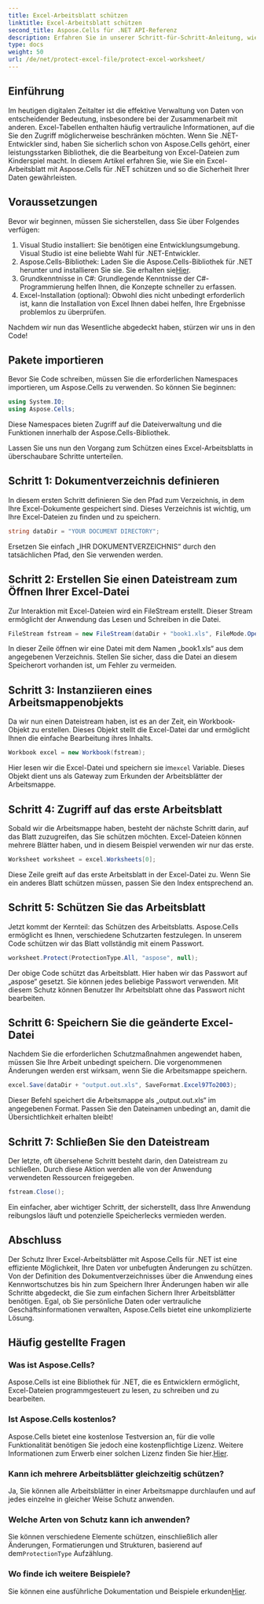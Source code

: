```yaml
---
title: Excel-Arbeitsblatt schützen
linktitle: Excel-Arbeitsblatt schützen
second_title: Aspose.Cells für .NET API-Referenz
description: Erfahren Sie in unserer Schritt-für-Schritt-Anleitung, wie Sie Excel-Arbeitsblätter mit Aspose.Cells für .NET schützen. Stellen Sie sicher, dass Ihre Daten sicher und leicht verwaltbar bleiben.
type: docs
weight: 50
url: /de/net/protect-excel-file/protect-excel-worksheet/
---
```

## Einführung

Im heutigen digitalen Zeitalter ist die effektive Verwaltung von Daten von entscheidender Bedeutung, insbesondere bei der Zusammenarbeit mit anderen. Excel-Tabellen enthalten häufig vertrauliche Informationen, auf die Sie den Zugriff möglicherweise beschränken möchten. Wenn Sie .NET-Entwickler sind, haben Sie sicherlich schon von Aspose.Cells gehört, einer leistungsstarken Bibliothek, die die Bearbeitung von Excel-Dateien zum Kinderspiel macht. In diesem Artikel erfahren Sie, wie Sie ein Excel-Arbeitsblatt mit Aspose.Cells für .NET schützen und so die Sicherheit Ihrer Daten gewährleisten.

## Voraussetzungen

Bevor wir beginnen, müssen Sie sicherstellen, dass Sie über Folgendes verfügen:

1. Visual Studio installiert: Sie benötigen eine Entwicklungsumgebung. Visual Studio ist eine beliebte Wahl für .NET-Entwickler.
2.  Aspose.Cells-Bibliothek: Laden Sie die Aspose.Cells-Bibliothek für .NET herunter und installieren Sie sie. Sie erhalten sie[Hier](https://releases.aspose.com/cells/net/).
3. Grundkenntnisse in C#: Grundlegende Kenntnisse der C#-Programmierung helfen Ihnen, die Konzepte schneller zu erfassen.
4. Excel-Installation (optional): Obwohl dies nicht unbedingt erforderlich ist, kann die Installation von Excel Ihnen dabei helfen, Ihre Ergebnisse problemlos zu überprüfen.

Nachdem wir nun das Wesentliche abgedeckt haben, stürzen wir uns in den Code!

## Pakete importieren

Bevor Sie Code schreiben, müssen Sie die erforderlichen Namespaces importieren, um Aspose.Cells zu verwenden. So können Sie beginnen:

```csharp
using System.IO;
using Aspose.Cells;
```

Diese Namespaces bieten Zugriff auf die Dateiverwaltung und die Funktionen innerhalb der Aspose.Cells-Bibliothek.

Lassen Sie uns nun den Vorgang zum Schützen eines Excel-Arbeitsblatts in überschaubare Schritte unterteilen.

## Schritt 1: Dokumentverzeichnis definieren

In diesem ersten Schritt definieren Sie den Pfad zum Verzeichnis, in dem Ihre Excel-Dokumente gespeichert sind. Dieses Verzeichnis ist wichtig, um Ihre Excel-Dateien zu finden und zu speichern.

```csharp
string dataDir = "YOUR DOCUMENT DIRECTORY";
```

Ersetzen Sie einfach „IHR DOKUMENTVERZEICHNIS“ durch den tatsächlichen Pfad, den Sie verwenden werden.

## Schritt 2: Erstellen Sie einen Dateistream zum Öffnen Ihrer Excel-Datei

Zur Interaktion mit Excel-Dateien wird ein FileStream erstellt. Dieser Stream ermöglicht der Anwendung das Lesen und Schreiben in die Datei. 

```csharp
FileStream fstream = new FileStream(dataDir + "book1.xls", FileMode.Open);
```

In dieser Zeile öffnen wir eine Datei mit dem Namen „book1.xls“ aus dem angegebenen Verzeichnis. Stellen Sie sicher, dass die Datei an diesem Speicherort vorhanden ist, um Fehler zu vermeiden.

## Schritt 3: Instanziieren eines Arbeitsmappenobjekts

Da wir nun einen Dateistream haben, ist es an der Zeit, ein Workbook-Objekt zu erstellen. Dieses Objekt stellt die Excel-Datei dar und ermöglicht Ihnen die einfache Bearbeitung ihres Inhalts.

```csharp
Workbook excel = new Workbook(fstream);
```

 Hier lesen wir die Excel-Datei und speichern sie im`excel` Variable. Dieses Objekt dient uns als Gateway zum Erkunden der Arbeitsblätter der Arbeitsmappe.

## Schritt 4: Zugriff auf das erste Arbeitsblatt

Sobald wir die Arbeitsmappe haben, besteht der nächste Schritt darin, auf das Blatt zuzugreifen, das Sie schützen möchten. Excel-Dateien können mehrere Blätter haben, und in diesem Beispiel verwenden wir nur das erste.

```csharp
Worksheet worksheet = excel.Worksheets[0];
```

Diese Zeile greift auf das erste Arbeitsblatt in der Excel-Datei zu. Wenn Sie ein anderes Blatt schützen müssen, passen Sie den Index entsprechend an.

## Schritt 5: Schützen Sie das Arbeitsblatt

Jetzt kommt der Kernteil: das Schützen des Arbeitsblatts. Aspose.Cells ermöglicht es Ihnen, verschiedene Schutzarten festzulegen. In unserem Code schützen wir das Blatt vollständig mit einem Passwort.

```csharp
worksheet.Protect(ProtectionType.All, "aspose", null);
```

Der obige Code schützt das Arbeitsblatt. Hier haben wir das Passwort auf „aspose“ gesetzt. Sie können jedes beliebige Passwort verwenden. Mit diesem Schutz können Benutzer Ihr Arbeitsblatt ohne das Passwort nicht bearbeiten.

## Schritt 6: Speichern Sie die geänderte Excel-Datei

Nachdem Sie die erforderlichen Schutzmaßnahmen angewendet haben, müssen Sie Ihre Arbeit unbedingt speichern. Die vorgenommenen Änderungen werden erst wirksam, wenn Sie die Arbeitsmappe speichern.

```csharp
excel.Save(dataDir + "output.out.xls", SaveFormat.Excel97To2003);
```

Dieser Befehl speichert die Arbeitsmappe als „output.out.xls“ im angegebenen Format. Passen Sie den Dateinamen unbedingt an, damit die Übersichtlichkeit erhalten bleibt!

## Schritt 7: Schließen Sie den Dateistream

Der letzte, oft übersehene Schritt besteht darin, den Dateistream zu schließen. Durch diese Aktion werden alle von der Anwendung verwendeten Ressourcen freigegeben.

```csharp
fstream.Close();
```

Ein einfacher, aber wichtiger Schritt, der sicherstellt, dass Ihre Anwendung reibungslos läuft und potenzielle Speicherlecks vermieden werden.

## Abschluss

Der Schutz Ihrer Excel-Arbeitsblätter mit Aspose.Cells für .NET ist eine effiziente Möglichkeit, Ihre Daten vor unbefugten Änderungen zu schützen. Von der Definition des Dokumentverzeichnisses über die Anwendung eines Kennwortschutzes bis hin zum Speichern Ihrer Änderungen haben wir alle Schritte abgedeckt, die Sie zum einfachen Sichern Ihrer Arbeitsblätter benötigen. Egal, ob Sie persönliche Daten oder vertrauliche Geschäftsinformationen verwalten, Aspose.Cells bietet eine unkomplizierte Lösung.

## Häufig gestellte Fragen

### Was ist Aspose.Cells?
Aspose.Cells ist eine Bibliothek für .NET, die es Entwicklern ermöglicht, Excel-Dateien programmgesteuert zu lesen, zu schreiben und zu bearbeiten.

### Ist Aspose.Cells kostenlos?
 Aspose.Cells bietet eine kostenlose Testversion an, für die volle Funktionalität benötigen Sie jedoch eine kostenpflichtige Lizenz. Weitere Informationen zum Erwerb einer solchen Lizenz finden Sie hier.[Hier](https://purchase.aspose.com/buy).

### Kann ich mehrere Arbeitsblätter gleichzeitig schützen?
Ja, Sie können alle Arbeitsblätter in einer Arbeitsmappe durchlaufen und auf jedes einzelne in gleicher Weise Schutz anwenden.

### Welche Arten von Schutz kann ich anwenden?
 Sie können verschiedene Elemente schützen, einschließlich aller Änderungen, Formatierungen und Strukturen, basierend auf dem`ProtectionType` Aufzählung.

### Wo finde ich weitere Beispiele?
 Sie können eine ausführliche Dokumentation und Beispiele erkunden[Hier](https://reference.aspose.com/cells/net/).